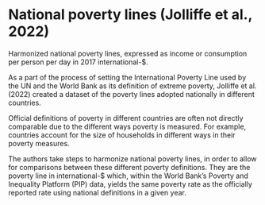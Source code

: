 # National poverty lines (Jolliffe et al., 2022)

Harmonized national poverty lines, expressed as income or consumption per person per day in 2017 international-$.

As a part of the process of setting the International Poverty Line used by the UN and the World Bank as its definition of extreme poverty, Jolliffe et al. (2022) created a dataset of the poverty lines adopted nationally in different countries.

Official definitions of poverty in different countries are often not directly comparable due to the different ways poverty is measured. For example, countries account for the size of households in different ways in their poverty measures.

The authors take steps to harmonize national poverty lines, in order to allow for comparisons between these different poverty definitions. They are the poverty line in international-$ which, within the World Bank’s Poverty and Inequality Platform (PIP) data, yields the same poverty rate as the officially reported rate using national definitions in a given year.
